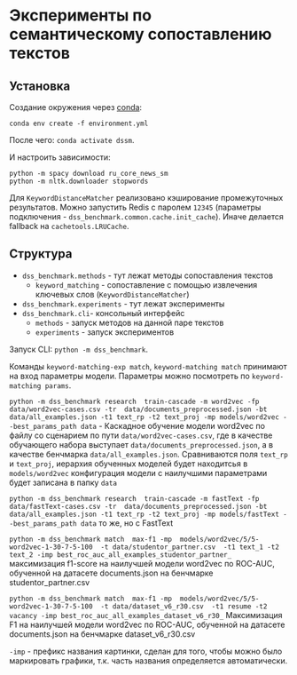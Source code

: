# Эксперименты по семантическому сопоставлению текстов
## Установка

Создание окружения через [conda](https://docs.conda.io/en/latest/miniconda.html):
```
conda env create -f environment.yml
```

После чего: `conda activate dssm`.

И настроить зависимости:
```
python -m spacy download ru_core_news_sm
python -m nltk.downloader stopwords
```

Для `KeywordDistanceMatcher` реализовано кэширование промежуточных результатов. Можно запустить Redis с паролем `12345` (параметры подключения - `dss_benchmark.common.cache.init_cache`). Иначе делается fallback на `cachetools.LRUCache`.

## Структура
- `dss_benchmark.methods` - тут лежат методы сопоставления текстов
  - `keyword_matching` - сопоставление с помощью извлечения ключевых слов (`KeywordDistanceMatcher`)
- `dss_benchmark.experiments` - тут лежат эксперименты
- `dss_benchmark.cli`- консольный интерфейс
  - `methods` - запуск методов на данной паре текстов
  - `experiments` - запуск экспериментов

Запуск CLI: `python -m dss_benchmark`.

Команды `keyword-matching-exp match`, `keyword-matching match` принимают на вход параметры модели. Параметры можно посмотреть по `keyword-matching params`.

`python -m dss_benchmark research  train-cascade -m word2vec -fp data/word2vec-cases.csv -tr 
data/documents_preprocessed.json -bt data/all_examples.json -t1 text_rp -t2 text_proj -mp models/word2vec --best_params_path data` - Каскадное обучение модели word2vec по файлу со сценарием по пути `data/word2vec-cases.csv`, где в качестве обучающего набора выступает `data/documents_preprocessed.json`, а в качестве бенчмарка `data/all_examples.json`. Сравниваются поля `text_rp` и `text_proj`, иерархия обученных моделей будет находитсья в `models/word2vec` 
конфигурация модели с наилучшими параметрами будет записана в папку `data`

`python -m dss_benchmark research  train-cascade -m fastText -fp data/fastText-cases.csv -tr 
data/documents_preprocessed.json -bt data/all_examples.json -t1 text_rp -t2 text_proj -mp models/fastText --best_params_path data` то же, но с FastText

`python -m dss_benchmark match  max-f1 -mp  models/word2vec/5/5-word2vec-1-30-7-5-100  -t data/studentor_partner.csv  -t1 text_1 -t2 text_2 -imp best_roc_auc_all_examples_studentor_partner_` максимизация f1-score на наилучшей модели word2vec по ROC-AUC, обученной на датасете documents.json на бенчмарке studentor_partner.csv

`python -m dss_benchmark match  max-f1 -mp  models/word2vec/5/5-word2vec-1-30-7-5-100  -t data/dataset_v6_r30.csv  -t1 resume -t2 vacancy -imp best_roc_auc_all_examples_dataset_v6_r30_`  Максимизация F1 на наилучшей модели word2vec по ROC-AUC, обученной на датасете documents.json на бенчмарке dataset_v6_r30.csv

`-imp` - префикс названия картинки, сделан для того, чтобы можно было маркировать графики, т.к. часть названия определяется автоматически.






